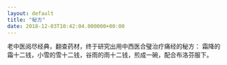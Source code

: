 ```yaml
---
layout: default
title: "秘方"
date: 2018-12-03T10:42:04.000000+00:00
---
```


老中医阅尽经典，翻查药材，终于研究出用中西医合璧治疗痛经的秘方： 霜降的霜十二钱，小雪的雪十二钱，谷雨的雨十二钱，煎成一碗，配合布洛芬服下。

